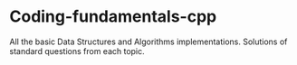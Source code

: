 # Coding-fundamentals-cpp
All the basic Data Structures and Algorithms implementations. Solutions of standard questions from each topic.
